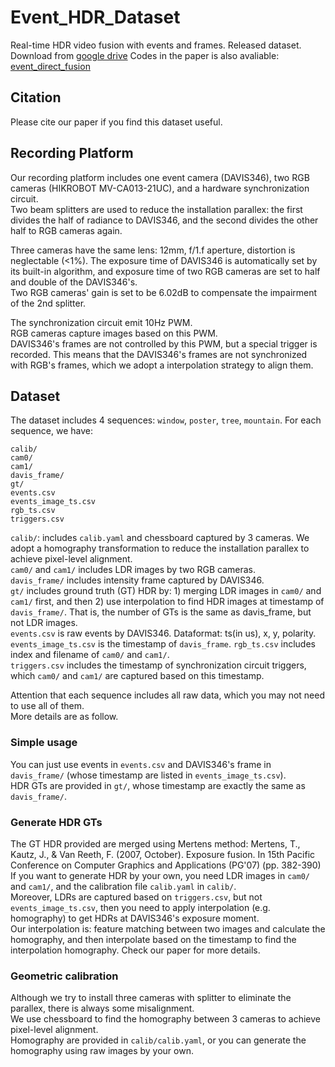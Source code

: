 
# Event_HDR_Dataset
Real-time HDR video fusion with events and frames. Released dataset.
Download from [google drive](https://drive.google.com/drive/folders/13p4EpDHO1oHKcUhPM0wUvVc_7u0fVzfU?usp=sharing)
Codes in the paper is also avaliable: [event_direct_fusion]()

## Citation
Please cite our paper if you find this dataset useful.


## Recording Platform

Our recording platform includes one event camera (DAVIS346), two RGB cameras (HIKROBOT MV-CA013-21UC), and a hardware synchronization circuit.  
Two beam splitters are used to reduce the installation parallex: the first divides the half of radiance to DAVIS346, and the second divides the other half to RGB cameras again.  


Three cameras have the same lens: 12mm, f/1.f aperture, distortion is neglectable (<1%).
The exposure time of DAVIS346 is automatically set by its built-in algorithm, and exposure time of two RGB cameras are set to half and double of the DAVIS346's.  
Two RGB cameras' gain is set to be 6.02dB to compensate the impairment of the 2nd splitter.

The synchronization circuit emit 10Hz PWM.  
RGB cameras capture images based on this PWM.  
DAVIS346's frames are not controlled by this PWM, but a special trigger is recorded. This means that the DAVIS346's frames are not synchronized with RGB's frames, which we adopt a interpolation strategy to align them.




## Dataset
The dataset includes 4 sequences: `window`, `poster`, `tree`, `mountain`. For each sequence, we have:   
```
calib/
cam0/
cam1/
davis_frame/
gt/
events.csv
events_image_ts.csv
rgb_ts.csv
triggers.csv
```


`calib/`: includes `calib.yaml` and chessboard captured by 3 cameras. We adopt a homography transformation to reduce the installation parallex to achieve pixel-level alignment.  
`cam0/` and `cam1/` includes LDR images by two RGB cameras.  
`davis_frame/` includes intensity frame captured by DAVIS346.  
`gt/` includes ground truth (GT) HDR by: 1) merging LDR images in `cam0/` and `cam1/` first, and then 2) use interpolation to find HDR images at timestamp of `davis_frame/`. That is, the number of GTs is the same as davis_frame, but not LDR images.  
`events.csv` is raw events by DAVIS346. Dataformat: ts(in us), x, y, polarity.  
`events_image_ts.csv` is the timestamp of `davis_frame`. 
`rgb_ts.csv` includes index and filename of `cam0/` and `cam1/`.  
`triggers.csv` includes the timestamp of synchronization circuit triggers, which `cam0/` and `cam1/` are captured based on this timestamp.


Attention that each sequence includes all raw data, which you may not need to use all of them.  
More details are as follow.

### Simple usage
You can just use events in `events.csv` and DAVIS346's frame in `davis_frame/` (whose timestamp are listed in `events_image_ts.csv`).  
HDR GTs are provided in `gt/`, whose timestamp are exactly the same as `davis_frame/`.  

### Generate HDR GTs
The GT HDR provided are merged using Mertens method: Mertens, T., Kautz, J., & Van Reeth, F. (2007, October). Exposure fusion. In 15th Pacific Conference on Computer Graphics and Applications (PG'07) (pp. 382-390)  
If you want to generate HDR by your own, you need LDR images in `cam0/` and `cam1/`, and the calibration file `calib.yaml` in `calib/`.  
Moreover, LDRs are captured based on `triggers.csv`, but not `events_image_ts.csv`, then you need to apply interpolation (e.g. homography) to get HDRs at DAVIS346's exposure moment.  
Our interpolation is: feature matching between two images and calculate the homography, and then interpolate based on the timestamp to find the interpolation homography. Check our paper for more details.  

### Geometric calibration
Although we try to install three cameras with splitter to eliminate the parallex, there is always some misalignment.  
We use chessboard to find the homography between 3 cameras to achieve pixel-level alignment.  
Homography are provided in `calib/calib.yaml`, or you can generate the homography using raw images by your own.





